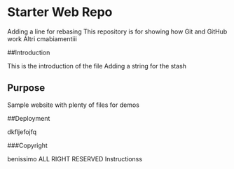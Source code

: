 # Starter Web Repo
Adding a line for rebasing
This repository is for showing how Git and GitHub work
Altri cmabiamentiii

##Introduction

This is the introduction of the file
Adding a string for the stash

## Purpose

Sample website with plenty of files for demos
 
##Deployment


dkfljefojfq

###Copyright

benissimo
ALL RIGHT RESERVED
Instructionss